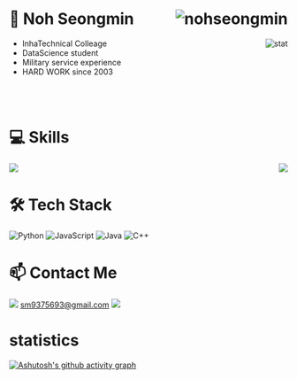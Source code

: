 # 👋 Noh Seongmin      <img align="right" src="https://komarev.com/ghpvc/?username=nohseongmin" alt="nohseongmin" />
+ InhaTechnical Colleage       <img position="absolute" margin="0" align="right" src="https://github-readme-stats.vercel.app/api?username=nohseongmin&show_icons=true" alt="stat" />
+ DataScience student 
+ Military service experience         
+ HARD WORK since 2003
</br></br></br></br>

# 💻 Skills
<img display="flex" align="right" margin="0" src="https://github-readme-stats.vercel.app/api/top-langs/?username=nohseongmin&layout=compact"/>
<!--
<img  display="flex" align="left" magrin="0" src="https://img.shields.io/badge/Python-3776AB?style=flat-square&logo=Python&logoColor=white"/> 
<img display="flex" magrin="0" align="left" src="https://img.shields.io/badge/JavaScript-F7DF1E?style=flat-square&logo=JavaScript&logoColor=white"/>
<img display="flex" align="left" magrin="0" src="	https://img.shields.io/badge/Java-007396?style=flat-square&logo=java&logoColor=white"/> 
<img display="flex" magrin="0" align="left" src="https://img.shields.io/badge/C++-00599C?style=flat-square&logo=cplusplus&logoColor=white"/>  
-->
<a display="flex" align="right" margin="0" src="https://solved.ac/sm9375693">
<img src="http://mazassumnida.wtf/api/v2/generate_badge?boj=sm9375693"/>
</a>


# 🛠️ Tech Stack
![Python](https://img.shields.io/badge/python-3776AB?style=for-the-badge&logo=python&logoColor=white)
![JavaScript](https://img.shields.io/badge/javascript-%23323330.svg?style=for-the-badge&logo=javascript&logoColor=%23F7DF1E)
![Java](https://img.shields.io/badge/java-%23ED8B00.svg?style=for-the-badge&logo=java&logoColor=white)
![C++](https://img.shields.io/badge/c++-%2300599C.svg?style=for-the-badge&logo=c%2B%2B&logoColor=white)


# 📫 Contact Me
<a href="mailto:sm9375693@gmail.com"><img src="https://img.shields.io/badge/Gmail-D14836?style=for-the-badge&logo=gmail&logoColor=white"/></a> sm9375693@gmail.com
<a href="https://www.instagram.com/sungmin__03/" target="_blank"><img src="https://img.shields.io/badge/Instagram-%23E4405F.svg?style=for-the-badge&logo=Instagram&logoColor=white"/></a>

# statistics
[![Ashutosh's github activity graph](https://github-readme-activity-graph.vercel.app/graph?username=nohseongmin&bg_color=0d1117&color=ffffff&line=00b4ab&point=ffffff&area=true&hide_border=true)](https://github.com/ashutosh00710/github-readme-activity-graph)
